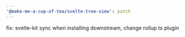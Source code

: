 ```yaml
---
'@make-me-a-cup-of-tea/svelte-tree-view': patch
---
```


fix: svelte-kit sync when installing downstream, change rollup ts plugin
